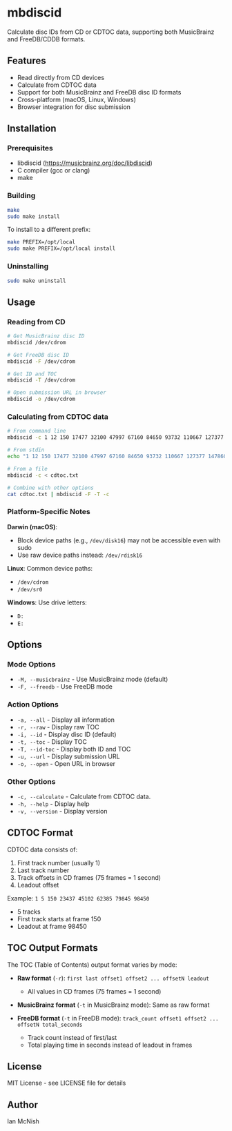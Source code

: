 # mbdiscid

Calculate disc IDs from CD or CDTOC data, supporting both MusicBrainz and FreeDB/CDDB formats.

## Features

- Read directly from CD devices
- Calculate from CDTOC data
- Support for both MusicBrainz and FreeDB disc ID formats
- Cross-platform (macOS, Linux, Windows)
- Browser integration for disc submission

## Installation

### Prerequisites

- libdiscid (https://musicbrainz.org/doc/libdiscid)
- C compiler (gcc or clang)
- make

### Building

```bash
make
sudo make install
```

To install to a different prefix:
```bash
make PREFIX=/opt/local
sudo make PREFIX=/opt/local install
```

### Uninstalling

```bash
sudo make uninstall
```

## Usage

### Reading from CD

```bash
# Get MusicBrainz disc ID
mbdiscid /dev/cdrom

# Get FreeDB disc ID
mbdiscid -F /dev/cdrom

# Get ID and TOC
mbdiscid -T /dev/cdrom

# Open submission URL in browser
mbdiscid -o /dev/cdrom
```

### Calculating from CDTOC data

```bash
# From command line
mbdiscid -c 1 12 150 17477 32100 47997 67160 84650 93732 110667 127377 147860 160437 183097 198592

# From stdin
echo "1 12 150 17477 32100 47997 67160 84650 93732 110667 127377 147860 160437 183097 198592" | mbdiscid -c

# From a file
mbdiscid -c < cdtoc.txt

# Combine with other options
cat cdtoc.txt | mbdiscid -F -T -c
```

### Platform-Specific Notes

**Darwin (macOS)**:
- Block device paths (e.g., `/dev/disk16`) may not be accessible even with sudo
- Use raw device paths instead: `/dev/rdisk16`

**Linux**: Common device paths:
- `/dev/cdrom`
- `/dev/sr0`

**Windows**: Use drive letters:
- `D:`
- `E:`

## Options

### Mode Options
- `-M, --musicbrainz` - Use MusicBrainz mode (default)
- `-F, --freedb` - Use FreeDB mode

### Action Options
- `-a, --all` - Display all information
- `-r, --raw` - Display raw TOC
- `-i, --id` - Display disc ID (default)
- `-t, --toc` - Display TOC  
- `-T, --id-toc` - Display both ID and TOC
- `-u, --url` - Display submission URL
- `-o, --open` - Open URL in browser

### Other Options
- `-c, --calculate` - Calculate from CDTOC data.
- `-h, --help` - Display help
- `-v, --version` - Display version

## CDTOC Format

CDTOC data consists of:
1. First track number (usually 1)
2. Last track number
3. Track offsets in CD frames (75 frames = 1 second)
4. Leadout offset

Example: `1 5 150 23437 45102 62385 79845 98450`
- 5 tracks
- First track starts at frame 150
- Leadout at frame 98450

## TOC Output Formats

The TOC (Table of Contents) output format varies by mode:

- **Raw format** (`-r`): `first last offset1 offset2 ... offsetN leadout`
  - All values in CD frames (75 frames = 1 second)

- **MusicBrainz format** (`-t` in MusicBrainz mode): Same as raw format

- **FreeDB format** (`-t` in FreeDB mode): `track_count offset1 offset2 ... offsetN total_seconds`
  - Track count instead of first/last
  - Total playing time in seconds instead of leadout in frames

## License

MIT License - see LICENSE file for details

## Author

Ian McNish
